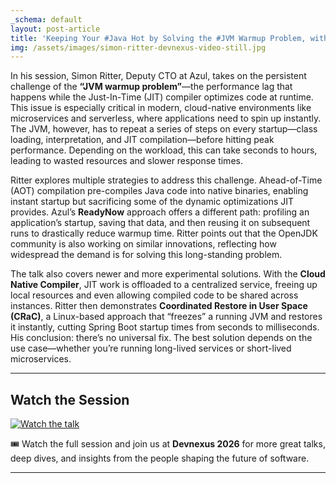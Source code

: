 ```yaml
---
_schema: default
layout: post-article
title: 'Keeping Your #Java Hot by Solving the #JVM Warmup Problem, with Simon Ritter'
img: /assets/images/simon-ritter-devnexus-video-still.jpg
---
```

In his session, Simon Ritter, Deputy CTO at Azul, takes on the persistent challenge of the **“JVM warmup problem”**—the performance lag that happens while the Just-In-Time (JIT) compiler optimizes code at runtime. This issue is especially critical in modern, cloud-native environments like microservices and serverless, where applications need to spin up instantly. The JVM, however, has to repeat a series of steps on every startup—class loading, interpretation, and JIT compilation—before hitting peak performance. Depending on the workload, this can take seconds to hours, leading to wasted resources and slower response times.

Ritter explores multiple strategies to address this challenge. Ahead-of-Time (AOT) compilation pre-compiles Java code into native binaries, enabling instant startup but sacrificing some of the dynamic optimizations JIT provides. Azul’s **ReadyNow** approach offers a different path: profiling an application’s startup, saving that data, and then reusing it on subsequent runs to drastically reduce warmup time. Ritter points out that the OpenJDK community is also working on similar innovations, reflecting how widespread the demand is for solving this long-standing problem.

The talk also covers newer and more experimental solutions. With the **Cloud Native Compiler**, JIT work is offloaded to a centralized service, freeing up local resources and even allowing compiled code to be shared across instances. Ritter then demonstrates **Coordinated Restore in User Space (CRaC)**, a Linux-based approach that “freezes” a running JVM and restores it instantly, cutting Spring Boot startup times from seconds to milliseconds. His conclusion: there’s no universal fix. The best solution depends on the use case—whether you’re running long-lived services or short-lived microservices.

---

## Watch the Session

[![Watch the talk](https://img.youtube.com/vi/ZXK5_MdHPbw/0.jpg)](https://www.youtube.com/watch?v=ZXK5_MdHPbw)

🎟️ Watch the full session and join us at **Devnexus 2026** for more great talks, deep dives, and insights from the people shaping the future of software.

---